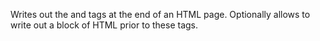 ﻿Writes out the </body> and </html> tags at the end of an HTML page. Optionally allows to write out a block of HTML prior to these tags.